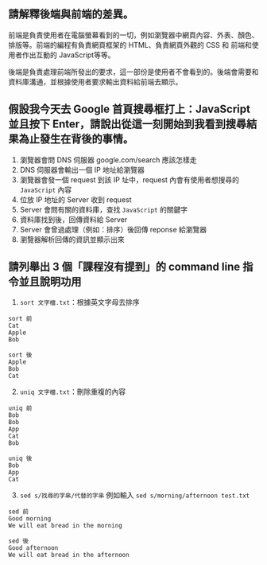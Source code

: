 ## 請解釋後端與前端的差異。
前端是負責使用者在電腦螢幕看到的一切，例如瀏覽器中網頁內容、外表、顏色、排版等。前端的編程有負責網頁框架的 HTML、負責網頁外觀的 CSS 和 前端和使用者作出互動的 JavaScript等等。

後端是負責處理前端所發出的要求，這一部份是使用者不會看到的。後端會需要和資料庫溝通，並根據使用者要求輸出資料給前端去顯示。

## 假設我今天去 Google 首頁搜尋框打上：JavaScript 並且按下 Enter，請說出從這一刻開始到我看到搜尋結果為止發生在背後的事情。
1. 瀏覽器會問 DNS 伺服器 google.com/search 應該怎樣走
2. DNS 伺服器會輸出一個 IP 地址給瀏覽器
3. 瀏覽器會發一個 request 到該 IP 址中，request 內會有使用者想搜尋的 `JavaScript` 內容
4. 位放 IP 地址的 Server 收到 request
5. Server 會問有關的資料庫，查找 `JavaScript` 的關鍵字
6. 資料庫找到後，回傳資料給 Server
7. Server 會曾過處理（例如：排序）後回傳 reponse 給瀏覽器
8. 瀏覽器解析回傳的資訊並顯示出來

## 請列舉出 3 個「課程沒有提到」的 command line 指令並且說明功用
1. `sort 文字檔.txt`：根據英文字母去排序

```
sort 前
Cat
Apple
Bob

sort 後
Apple 
Bob
Cat
```
2. `uniq 文字檔.txt`：刪除重複的內容
```
uniq 前
Bob
Bob
App
Cat
Bob

uniq 後
Bob
App
Cat
```

3. `sed s/找尋的字串/代替的字串`
例如輸入 `sed s/morning/afternoon test.txt`
```
sed 前
Good morning
We will eat bread in the morning

sed 後
Good afternoon
We will eat bread in the afternoon
```